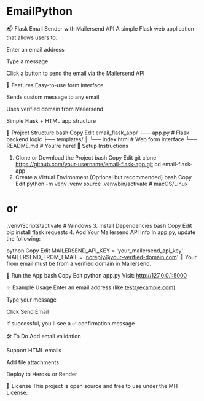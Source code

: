 # EmailPython

📬 Flask Email Sender with Mailersend API
A simple Flask web application that allows users to:

Enter an email address

Type a message

Click a button to send the email via the Mailersend API

🚀 Features
Easy-to-use form interface

Sends custom message to any email

Uses verified domain from Mailersend

Simple Flask + HTML app structure

📁 Project Structure
bash
Copy
Edit
email_flask_app/
├── app.py                  # Flask backend logic
├── templates/
│   └── index.html          # Web form interface
└── README.md               # You're here!
🔧 Setup Instructions
1. Clone or Download the Project
bash
Copy
Edit
git clone https://github.com/your-username/email-flask-app.git
cd email-flask-app
2. Create a Virtual Environment (Optional but recommended)
bash
Copy
Edit
python -m venv .venv
source .venv/bin/activate   # macOS/Linux
# or
.venv\Scripts\activate      # Windows
3. Install Dependencies
bash
Copy
Edit
pip install flask requests
4. Add Your Mailersend API Info
In app.py, update the following:

python
Copy
Edit
MAILERSEND_API_KEY = 'your_mailersend_api_key'
MAILERSEND_FROM_EMAIL = 'noreply@your-verified-domain.com'
📌 Your from email must be from a verified domain in Mailersend.

🧪 Run the App
bash
Copy
Edit
python app.py
Visit: http://127.0.0.1:5000

✨ Example Usage
Enter an email address (like test@example.com)

Type your message

Click Send Email

If successful, you'll see a ✅ confirmation message

🛠 To Do
Add email validation

Support HTML emails

Add file attachments

Deploy to Heroku or Render

📄 License
This project is open source and free to use under the MIT License.
